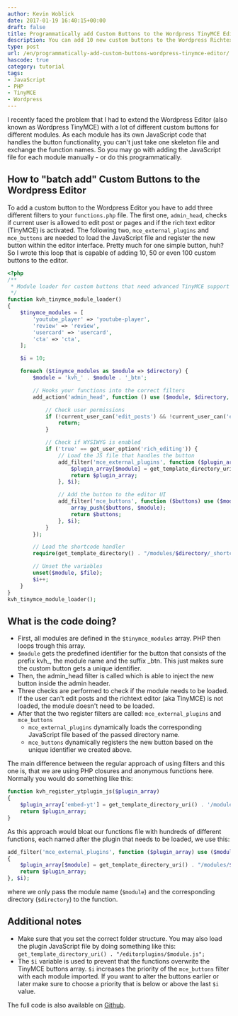 ```yaml
---
author: Kevin Woblick
date: 2017-01-19 16:40:15+00:00
draft: false
title: Programmatically add Custom Buttons to the Wordpress TinyMCE Editor
description: You can add 10 new custom buttons to the Wordpress Richtext Editor (TinyMCE) manually and bloat your functions.php – or you use this dynamic batch-like approach.
type: post
url: /en/programmatically-add-custom-buttons-wordpress-tinymce-editor/
hascode: true
category: tutorial
tags:
- JavaScript
- PHP
- TinyMCE
- Wordpress
---
```


I recently faced the problem that I had to extend the Wordpress Editor (also known as Wordpress TinyMCE) with a lot of different custom buttons for different modules. As each module has its own JavaScript code that handles the button functionality, you can't just take one skeleton file and exchange the function names. So you may go with adding the JavaScript file for each module manually - or do this programmatically.

## How to "batch add" Custom Buttons to the Wordpress Editor

To add a custom button to the Wordpress Editor you have to add three different filters to your `functions.php` file. The first one, `admin_head`, checks if current user is allowed to edit post or pages and if the rich text editor (TinyMCE) is activated. The following two, `mce_external_plugins` and `mce_buttons` are needed to load the JavaScript file and register the new button within the editor interface. Pretty much for one simple button, huh? So I wrote this loop that is capable of adding 10, 50 or even 100 custom buttons to the editor.


```php
<?php
/**
 * Module loader for custom buttons that need advanced TinyMCE support
 */
function kvh_tinymce_module_loader()
{
    $tinymce_modules = [
        'youtube_player' => 'youtube-player',
        'review' => 'review',
        'usercard' => 'usercard',
        'cta' => 'cta',
    ];

    $i = 10;

    foreach ($tinymce_modules as $module => $directory) {
        $module = 'kvh_' . $module . '_btn';

        // Hooks your functions into the correct filters
        add_action('admin_head', function () use ($module, $directory, $i) {

            // Check user permissions
            if (!current_user_can('edit_posts') && !current_user_can('edit_pages')) {
                return;
            }

            // Check if WYSIWYG is enabled
            if ('true' == get_user_option('rich_editing')) {
                // Load the JS file that handles the button
                add_filter('mce_external_plugins', function ($plugin_array) use ($module, $directory) {
                    $plugin_array[$module] = get_template_directory_uri() . "/modules/$directory/_editor.js";
                    return $plugin_array;
                }, $i);

                // Add the button to the editor UI
                add_filter('mce_buttons', function ($buttons) use ($module) {
                    array_push($buttons, $module);
                    return $buttons;
                }, $i);
            }
        });

        // Load the shortcode handler
        require(get_template_directory() . "/modules/$directory/_shortcode.php");

        // Unset the variables
        unset($module, $file);
        $i++;
    }
}
kvh_tinymce_module_loader();
```

## What is the code doing?

* First, all modules are defined in the `$tinymce_modules` array. PHP then loops trough this array.
* `$module` gets the predefined identifier for the button that consists of the prefix kvh_, the module name and the suffix _btn. This just makes sure the custom button gets a unique identifier.
* Then, the admin_head filter is called which is able to inject the new button inside the admin header.
* Three checks are performed to check if the module needs to be loaded. If the user can't edit posts and the richtext editor (aka TinyMCE) is not loaded, the module doesn't need to be loaded.
* After that the two register filters are called: `mce_external_plugins` and `mce_buttons`
    * `mce_external_plugins` dynamically loads the corresponding JavaScript file based of the passed directory name.
    * `mce_buttons` dynamically registers the new button based on the unique identifier we created above.

The main difference between the regular approach of using filters and this one is, that we are using PHP closures and anonymous functions here. Normally you would do something like this:

```php
function kvh_register_ytplugin_js($plugin_array)
{
    $plugin_array['embed-yt'] = get_template_directory_uri() . '/modules/youtube/_editor.js';
    return $plugin_array;
}
```

As this approach would bloat our functions file with hundreds of different functions, each named after the plugin that needs to be loaded, we use this:

```php
add_filter('mce_external_plugins', function ($plugin_array) use ($module, $directory)
{
    $plugin_array[$module] = get_template_directory_uri() . "/modules/$directory/_editor.js";
    return $plugin_array;
}, $i);
```

where we only pass the module name (`$module`) and the corresponding directory (`$directory`) to the function.

## Additional notes

* Make sure that you set the correct folder structure. You may also load the plugin JavaScript file by doing something like this: `get_template_directory_uri() . "/editorplugins/$module.js";`
* The `$i` variable is used to prevent that the functions overwrite the TinyMCE buttons array. `$i` increases the priority of the `mce_buttons` filter with each module imported. If you want to alter the buttons earlier or later make sure to choose a priority that is below or above the last `$i` value.

The full code is also available on [Github](https://gist.github.com/Kovah/0363e802dc28547cf5ab7de5ee0bba6c).
